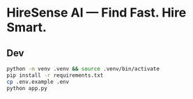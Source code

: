 # HireSense AI — Find Fast. Hire Smart.

## Dev
```bash
python -m venv .venv && source .venv/bin/activate
pip install -r requirements.txt
cp .env.example .env
python app.py
